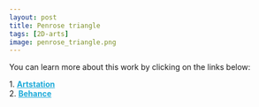 ```yaml
---
layout: post 
title: Penrose triangle
tags: [2D-arts]
image: penrose_triangle.png
---
```


<!--more-->

You can learn more about this work by clicking on the links below: <br/>

<div>
	1.
    <a href="https://www.artstation.com/artwork/PmZgN8" target="_blank" style="font-weight: bold; color: #1CAAD9;">Artstation</a><br/>
	2.
	<a href="https://www.behance.net/gallery/84998619/Penrose-triangle" target="_blank" style="font-weight: bold; color: #1CAAD9;">Behance</a><br/>	
</div>
